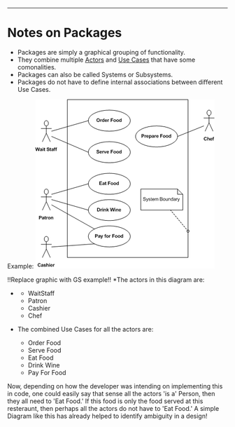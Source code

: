 ------------------------------------------------------------------------

# Notes on Packages

-   Packages are simply a graphical grouping of functionality.
-   They combine multiple [Actors](GS_Actors_Standard.md) and
    [Use Cases](GS_Use-Cases_Standard.md) that have some
    comonalities.
-   Packages can also be called Systems or Subsystems.
-   Packages do not have to define internal associations between
    different Use Cases.


Example:
![](../img/Restaurant-UML-UC.png)


!!Replace graphic with GS example!!
\*The actors in this diagram are:

-   -   WaitStaff
    -   Patron
    -   Cashier
    -   Chef

-   The combined Use Cases for all the actors are:
    -   Order Food
    -   Serve Food
    -   Eat Food
    -   Drink Wine
    -   Pay For Food


Now, depending on how the developer was intending on implementing this
in code, one could easily say that sense all the actors 'is a' Person,
then they all need to 'Eat Food.' If this food is only the food served
at this resteraunt, then perhaps all the actors do not have to 'Eat
Food.' A simple Diagram like this has already helped to identify
ambiguity in a design!
